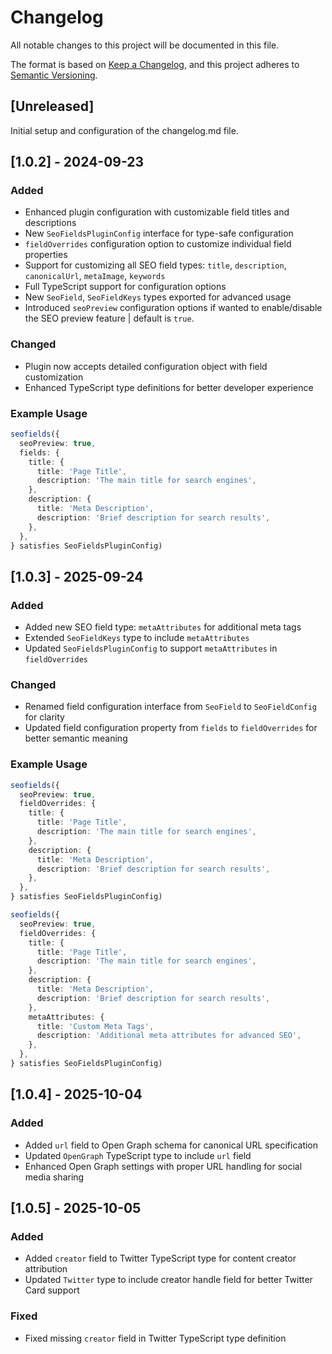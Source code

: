 # Changelog

All notable changes to this project will be documented in this file.

The format is based on [Keep a Changelog](https://keepachangelog.com/en/1.1.0/),
and this project adheres to [Semantic Versioning](https://semver.org/spec/v2.0.0.html).

## [Unreleased]

Initial setup and configuration of the changelog.md file.

## [1.0.2] - 2024-09-23

### Added

- Enhanced plugin configuration with customizable field titles and descriptions
- New `SeoFieldsPluginConfig` interface for type-safe configuration
- `fieldOverrides` configuration option to customize individual field properties
- Support for customizing all SEO field types: `title`, `description`, `canonicalUrl`, `metaImage`, `keywords`
- Full TypeScript support for configuration options
- New `SeoField`, `SeoFieldKeys` types exported for advanced usage
- Introduced `seoPreview` configuration options if wanted to enable/disable the SEO preview feature | default is `true`.

### Changed

- Plugin now accepts detailed configuration object with field customization
- Enhanced TypeScript type definitions for better developer experience

### Example Usage

```typescript
seofields({
  seoPreview: true,
  fields: {
    title: {
      title: 'Page Title',
      description: 'The main title for search engines',
    },
    description: {
      title: 'Meta Description',
      description: 'Brief description for search results',
    },
  },
} satisfies SeoFieldsPluginConfig)
```

## [1.0.3] - 2025-09-24

### Added

- Added new SEO field type: `metaAttributes` for additional meta tags
- Extended `SeoFieldKeys` type to include `metaAttributes`
- Updated `SeoFieldsPluginConfig` to support `metaAttributes` in `fieldOverrides`

### Changed

- Renamed field configuration interface from `SeoField` to `SeoFieldConfig` for clarity
- Updated field configuration property from `fields` to `fieldOverrides` for better semantic meaning

### Example Usage

```typescript
seofields({
  seoPreview: true,
  fieldOverrides: {
    title: {
      title: 'Page Title',
      description: 'The main title for search engines',
    },
    description: {
      title: 'Meta Description',
      description: 'Brief description for search results',
    },
  },
} satisfies SeoFieldsPluginConfig)
```

```typescript
seofields({
  seoPreview: true,
  fieldOverrides: {
    title: {
      title: 'Page Title',
      description: 'The main title for search engines',
    },
    description: {
      title: 'Meta Description',
      description: 'Brief description for search results',
    },
    metaAttributes: {
      title: 'Custom Meta Tags',
      description: 'Additional meta attributes for advanced SEO',
    },
  },
} satisfies SeoFieldsPluginConfig)
```

## [1.0.4] - 2025-10-04

### Added

- Added `url` field to Open Graph schema for canonical URL specification
- Updated `OpenGraph` TypeScript type to include `url` field
- Enhanced Open Graph settings with proper URL handling for social media sharing

## [1.0.5] - 2025-10-05

### Added

- Added `creator` field to Twitter TypeScript type for content creator attribution
- Updated `Twitter` type to include creator handle field for better Twitter Card support

### Fixed

- Fixed missing `creator` field in Twitter TypeScript type definition
